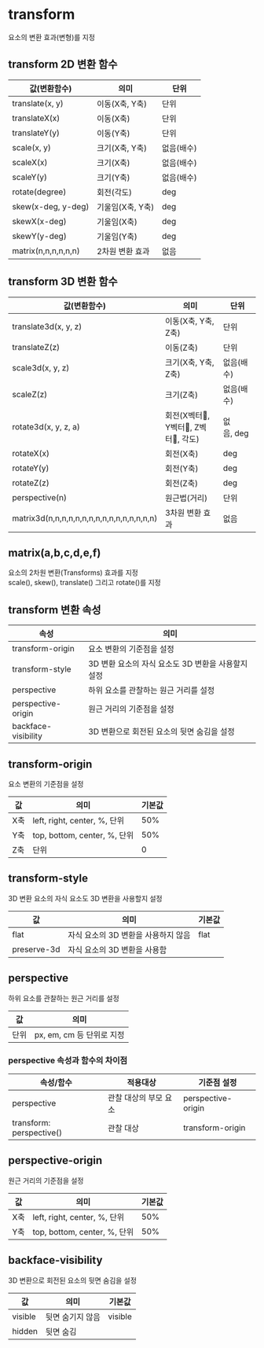 # transform

요소의 변환 효과(변형)를 지정

## transform 2D 변환 함수

| 값(변환함수) | 의미 | 단위 |
| --- | --- | --- |
| translate(x, y) | 이동(X축, Y축) | 단위 |
| translateX(x) | 이동(X축) | 단위 |
| translateY(y) | 이동(Y축) | 단위 |
| scale(x, y) | 크기(X축, Y축) | 없음(배수) |
| scaleX(x) | 크기(X축) | 없음(배수) |
| scaleY(y) | 크기(Y축) | 없음(배수) |
| rotate(degree) | 회전(각도) | deg |
| skew(x-deg, y-deg) | 기울임(X축, Y축) | deg |
| skewX(x-deg) | 기울임(X축) | deg |
| skewY(y-deg) | 기울임(Y축) | deg |
| matrix(n,n,n,n,n,n) | 2차원 변환 효과 | 없음 |

## transform 3D 변환 함수

| 값(변환함수) | 의미 | 단위 |
| --- | --- | --- |
| translate3d(x, y, z) | 이동(X축, Y축, Z축) | 단위 |
| translateZ(z) | 이동(Z축) | 단위 |
| scale3d(x, y, z) | 크기(X축, Y축, Z축) | 없음(배수) |
| scaleZ(z) | 크기(Z축) | 없음(배수) |
| rotate3d(x, y, z, a) | 회전(X벡터, Y벡터, Z벡터, 각도) | 없음, deg |
| rotateX(x) | 회전(X축) | deg |
| rotateY(y) | 회전(Y축) | deg |
| rotateZ(z) | 회전(Z축) | deg |
| perspective(n) | 원근법(거리) | 단위 |
| matrix3d(n,n,n,n,n,n,n,n,n,n,n,n,n,n,n,n) | 3차원 변환 효과 | 없음 |

## matrix(a,b,c,d,e,f)

요소의 2차원 변환(Transforms) 효과를 지정  
scale(), skew(), translate() 그리고 rotate()를 지정

## transform 변환 속성

| 속성 | 의미 |
| --- | --- |
| transform-origin | 요소 변환의 기준점을 설정 |
| transform-style | 3D 변환 요소의 자식 요소도 3D 변환을 사용할지 설정 |
| perspective | 하위 요소를 관찰하는 원근 거리를 설정 |
| perspective-origin | 원근 거리의 기준점을 설정 |
| backface-visibility | 3D 변환으로 회전된 요소의 뒷면 숨김을 설정 |

## transform-origin

요소 변환의 기준점을 설정

| 값 | 의미 | 기본값 |
| --- | --- | --- |
| X축 | left, right, center, %, 단위 | 50% |
| Y축 | top, bottom, center, %, 단위 | 50% |
| Z축 | 단위 | 0 |

## transform-style

3D 변환 요소의 자식 요소도 3D 변환을 사용할지 설정

| 값 | 의미 | 기본값 |
| --- | --- | --- |
| flat | 자식 요소의 3D 변환을 사용하지 않음 | flat |
| preserve-3d | 자식 요소의 3D 변환을 사용함 |   |

## perspective

하위 요소를 관찰하는 원근 거리를 설정

| 값 | 의미 |
| --- | --- |
| 단위 | px, em, cm 등 단위로 지정 |

### perspective 속성과 함수의 차이점

| 속성/함수 | 적용대상 | 기준점 설정 |
| --- | --- | --- |
| perspective | 관찰 대상의 부모 요소 | perspective-origin |
| transform: perspective() | 관찰 대상 | transform-origin |

## perspective-origin

원근 거리의 기준점을 설정

| 값 | 의미 | 기본값 |
| --- | --- | --- |
| X축 | left, right, center, %, 단위 | 50% |
| Y축 | top, bottom, center, %, 단위 | 50% |

## backface-visibility

3D 변환으로 회전된 요소의 뒷면 숨김을 설정

| 값 | 의미 | 기본값 |
| --- | --- | --- |
| visible | 뒷면 숨기지 않음 | visible |
| hidden | 뒷면 숨김 |   |